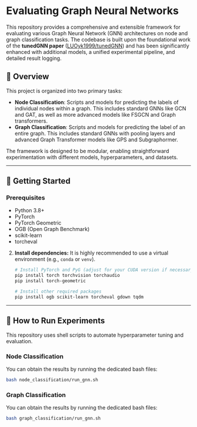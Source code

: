 # Evaluating Graph Neural Networks

This repository provides a comprehensive and extensible framework for evaluating various Graph Neural Network (GNN) architectures on node and graph classification tasks. The codebase is built upon the foundational work of the **tunedGNN paper** ([LUOyk1999/tunedGNN](https://github.com/LUOyk1999/tunedGNN)) and has been significantly enhanced with additional models, a unified experimental pipeline, and detailed result logging.

## 📜 Overview

This project is organized into two primary tasks:

* **Node Classification**: Scripts and models for predicting the labels of individual nodes within a graph. This includes standard GNNs like GCN and GAT, as well as more advanced models like FSGCN and Graph transformers.
* **Graph Classification**: Scripts and models for predicting the label of an entire graph. This includes standard GNNs with pooling layers and advanced Graph Transformer models like GPS and Subgraphormer.

The framework is designed to be modular, enabling straightforward experimentation with different models, hyperparameters, and datasets.

---

## 🚀 Getting Started

### Prerequisites

* Python 3.8+
* PyTorch
* PyTorch Geometric
* OGB (Open Graph Benchmark)
* scikit-learn
* torcheval

<!-- ### Installation

1.  **Clone the repository:**
    ```bash
    git clone https://github.com/ncometa/eval_gnn.git
    cd eval_gnn
    ``` -->

2.  **Install dependencies:**
    It is highly recommended to use a virtual environment (e.g., `conda` or `venv`).

    ```bash
    # Install PyTorch and PyG (adjust for your CUDA version if necessary)
    pip install torch torchvision torchaudio
    pip install torch-geometric

    # Install other required packages
    pip install ogb scikit-learn torcheval gdown tqdm
    ```

---

## 🔬 How to Run Experiments

This repository uses shell scripts to automate hyperparameter tuning and evaluation.

### Node Classification

You can obtain the results by running the dedicated bash files:

```bash
bash node_classification/run_gnn.sh
```

### Graph Classification
You can obtain the results by running the dedicated bash files:

```bash
bash graph_classification/run_gnn.sh
```